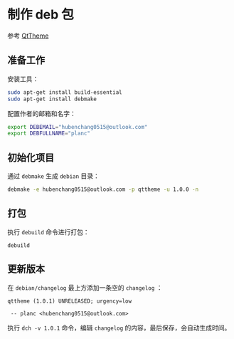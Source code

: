# 制作 deb 包

参考 [QtTheme](https://github.com/hubenchang0515/QtTheme/)

## 准备工作

安装工具：

```bash
sudo apt-get install build-essential
sudo apt-get install debmake
```

配置作者的邮箱和名字：

```bash
export DEBEMAIL="hubenchang0515@outlook.com"
export DEBFULLNAME="planc"
```

## 初始化项目

通过 `debmake` 生成 `debian` 目录：  

```bash
debmake -e hubenchang0515@outlook.com -p qttheme -u 1.0.0 -n
```

## 打包


执行 `debuild` 命令进行打包：  

```
debuild
```

## 更新版本

在 `debian/changelog` 最上方添加一条空的 `changelog` ：  

```
qttheme (1.0.1) UNRELEASED; urgency=low

 -- planc <hubenchang0515@outlook.com>
```

执行 `dch -v 1.0.1` 命令，编辑 `changelog` 的内容，最后保存，会自动生成时间。